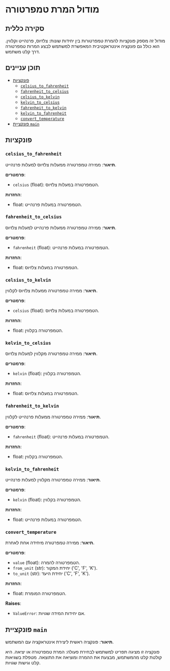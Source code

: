 # מודול המרת טמפרטורה

## סקירה כללית

מודול זה מספק פונקציות להמרת טמפרטורות בין יחידות שונות: צלזיוס, פרנהייט וקלווין. הוא כולל גם פונקציה אינטראקטיבית המאפשרת למשתמש לבצע המרות טמפרטורה דרך קלט משתמש.

## תוכן עניינים

- [פונקציות](#פונקציות)
  - [`celsius_to_fahrenheit`](#celsius_to_fahrenheit)
  - [`fahrenheit_to_celsius`](#fahrenheit_to_celsius)
  - [`celsius_to_kelvin`](#celsius_to_kelvin)
  - [`kelvin_to_celsius`](#kelvin_to_celsius)
  - [`fahrenheit_to_kelvin`](#fahrenheit_to_kelvin)
  - [`kelvin_to_fahrenheit`](#kelvin_to_fahrenheit)
  - [`convert_temperature`](#convert_temperature)
- [פונקציית `main`](#main)

## פונקציות

### `celsius_to_fahrenheit`

**תיאור**: ממירה טמפרטורה ממעלות צלזיוס למעלות פרנהייט.

**פרמטרים**:
- `celsius` (float): הטמפרטורה במעלות צלזיוס.

**החזרות**:
- float: הטמפרטורה במעלות פרנהייט.

### `fahrenheit_to_celsius`

**תיאור**: ממירה טמפרטורה ממעלות פרנהייט למעלות צלזיוס.

**פרמטרים**:
- `fahrenheit` (float): הטמפרטורה במעלות פרנהייט.

**החזרות**:
- float: הטמפרטורה במעלות צלזיוס.

### `celsius_to_kelvin`

**תיאור**: ממירה טמפרטורה ממעלות צלזיוס לקלווין.

**פרמטרים**:
- `celsius` (float): הטמפרטורה במעלות צלזיוס.

**החזרות**:
- float: הטמפרטורה בקלווין.

### `kelvin_to_celsius`

**תיאור**: ממירה טמפרטורה מקלווין למעלות צלזיוס.

**פרמטרים**:
- `kelvin` (float): הטמפרטורה בקלווין.

**החזרות**:
- float: הטמפרטורה במעלות צלזיוס.

### `fahrenheit_to_kelvin`

**תיאור**: ממירה טמפרטורה ממעלות פרנהייט לקלווין.

**פרמטרים**:
- `fahrenheit` (float): הטמפרטורה במעלות פרנהייט.

**החזרות**:
- float: הטמפרטורה בקלווין.

### `kelvin_to_fahrenheit`

**תיאור**: ממירה טמפרטורה מקלווין למעלות פרנהייט.

**פרמטרים**:
- `kelvin` (float): הטמפרטורה בקלווין.

**החזרות**:
- float: הטמפרטורה במעלות פרנהייט.

### `convert_temperature`

**תיאור**: ממירה טמפרטורה מיחידה אחת לאחרת.

**פרמטרים**:
- `value` (float): הטמפרטורה להמרה.
- `from_unit` (str): יחידת המקור ('C', 'F', 'K').
- `to_unit` (str): יחידת היעד ('C', 'F', 'K').

**החזרות**:
- float: הטמפרטורה המומרת.

**Raises**:
- `ValueError`: אם יחידות המידה שגויות.

## פונקציית `main`

**תיאור**: פונקציה ראשית ליצירת אינטראקציה עם המשתמש.

פונקציה זו מציגה תפריט למשתמש לבחירת פעולה: המרת טמפרטורה או יציאה. היא קולטת קלט מהמשתמש, מבצעת את ההמרה ומוציאה את התוצאה. מטפלת בשגיאות קלט וגישות שגויות.
